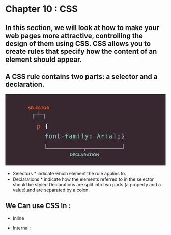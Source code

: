 # Chapter 10 : CSS
## In this section, we will look at how to make your web pages more attractive, controlling the design of them using CSS. CSS allows you to create rules that specify how the content of an element should appear.

## A CSS rule contains two parts: a selector and a declaration.
![css](./css.PNG)
* Selectors * indicate which element the rule applies to. 
* Declarations * indicate how the elements referred to in the selector should be styled.Declarations are split into two parts (a property and a value),and are separated by a colon.

## We Can use CSS In :
* Inline 

* Internal  : <style> You can also include CSS rules within an HTML page by placing them inside a <style> element, which usually sits inside the <head> element of the page. The <style> element should usethe type attribute to indicate that the styles are specified in CSS. The value should be text/css.

* External :
The <link> element can be used in an HTML document to tell the browser where to find the CSS file used to style the page. It is an empty element (meaning it does not need a closing tag), and it lives inside the <head> element.

It should use three attributes:
## href
## type
## rel

# CSS Selectors : 
There are many different typesof CSS selector that allow you to target rules to specific elementsin an HTML document.
|Selector| Meaning |Example|
| --- | --- |
|Universal Selector|Applies to all elements in the document|* {} Targets all elements on the page|
|Type Selector|Matches element names|h1, h2, h3  {} Targets the <h1>, <h2> and <h3> elements|
|Cl ass Selector|Matches an element whose class attribute has a value thatmatches the one specified after the period (or full stop) symbol|.note {} Targets any element whose class attribute has a value of note |
|ID Selector|Matches an element whose id attribute has a value that matches the one specified afterthe pound or hash symbol|#introduction {} Targets the element whose id attribute has a value of introduction|

# Chapter 11 : Color:
 COLOR can really bring your pages to life.The color property allows you  to specify the color of text inside an element
## You can specify any color in CSS in one of three ways :
* rgb values *
These express colors in terms of how much red, green and blue are used to make it up. For
### example: rgb(100,100,90)
* hex codes
These are six-digit codes that represent the amount of red, green and blue in a color, preceded by a pound or hash # sign.  
### For example: #ee3e80
* color names
There are 147 predefined color names that are recognized by browsers.
### For example: DarkCyan

## CSS 3: Opacity opacity, rgba
CSS3 introduces the opacity property which allows you to specify the opacity of an element and any of its child elements. The value is a number between * 0.0 and 1.0 (so a value of 0.5 is 50% opacity and 0.15 is 15% opacity).*

# CSS 3: HSL Colors
CSS3 introduces an entirely new and intuitive way to specify colors using hue, saturation, and lightness values., followed by individual values insideparentheses for:
* hue
This is expressed as an angle
(between 0 and 360 degrees).
* saturation
is the amount of gray in a color. Saturation is represented as a percentage. 100% is full saturation and 0% is a
shade of gray.
* lightness
Lightness is the amount of white (lightness) or black (darkness) in a color.This is expressed as a percentage with 0% being white, 50% being normal, and 100% being black.


